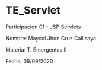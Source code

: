 # TE_Servlet
Participacion 01 - JSP Servlets

Nombre: Maycol Jhon Cruz Callisaya

Materia: T. Emergentes II

Fecha: 09/09/2020
